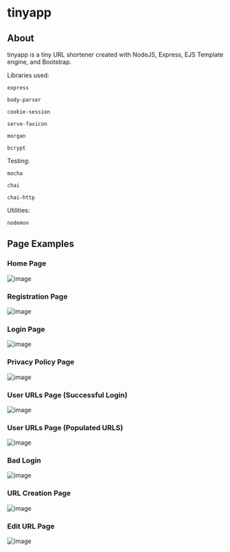 # tinyapp

## About

tinyapp is a tiny URL shortener created with NodeJS, Express, EJS Template engine, and Bootstrap. 

Libraries used:

```express```

```body-parser```

```cookie-session```

```serve-favicon```

```morgan```

```bcrypt```

Testing:

```mocha```

```chai```

```chai-http```

Utilities:

 ```nodemon```

## Page Examples

### Home Page
![image](https://user-images.githubusercontent.com/8649801/114943261-f441ac80-9e02-11eb-81c0-12f3a5d7fb02.png)

### Registration Page
![image](https://user-images.githubusercontent.com/8649801/114943313-0885a980-9e03-11eb-9ca7-8c13f4999603.png)

### Login Page
![image](https://user-images.githubusercontent.com/8649801/114943377-20f5c400-9e03-11eb-8ff4-32ff0d05a414.png)

### Privacy Policy Page
![image](https://user-images.githubusercontent.com/8649801/114943409-2f43e000-9e03-11eb-83c5-a160f2bbb091.png)

### User URLs Page (Successful Login)
![image](https://user-images.githubusercontent.com/8649801/114944053-2c95ba80-9e04-11eb-9ed7-3beb0fac5224.png)

### User URLs Page (Populated URLS)
![image](https://user-images.githubusercontent.com/8649801/114945086-f5c0a400-9e05-11eb-9026-da6e771cab2d.png)

### Bad Login
![image](https://user-images.githubusercontent.com/8649801/114944899-a8dccd80-9e05-11eb-8578-7f9f0ea3a2f8.png)

### URL Creation Page
![image](https://user-images.githubusercontent.com/8649801/114944954-bdb96100-9e05-11eb-8d23-19e37b38eb9d.png)

### Edit URL Page
![image](https://user-images.githubusercontent.com/8649801/114944996-cb6ee680-9e05-11eb-85ed-1a490d83c3e6.png)


